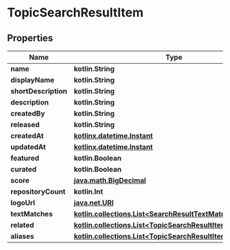 
# TopicSearchResultItem

## Properties
Name | Type | Description | Notes
------------ | ------------- | ------------- | -------------
**name** | **kotlin.String** |  | 
**displayName** | **kotlin.String** |  | 
**shortDescription** | **kotlin.String** |  | 
**description** | **kotlin.String** |  | 
**createdBy** | **kotlin.String** |  | 
**released** | **kotlin.String** |  | 
**createdAt** | [**kotlinx.datetime.Instant**](kotlinx.datetime.Instant.md) |  | 
**updatedAt** | [**kotlinx.datetime.Instant**](kotlinx.datetime.Instant.md) |  | 
**featured** | **kotlin.Boolean** |  | 
**curated** | **kotlin.Boolean** |  | 
**score** | [**java.math.BigDecimal**](java.math.BigDecimal.md) |  | 
**repositoryCount** | **kotlin.Int** |  |  [optional]
**logoUrl** | [**java.net.URI**](java.net.URI.md) |  |  [optional]
**textMatches** | [**kotlin.collections.List&lt;SearchResultTextMatchesInner&gt;**](SearchResultTextMatchesInner.md) |  |  [optional]
**related** | [**kotlin.collections.List&lt;TopicSearchResultItemRelatedInner&gt;**](TopicSearchResultItemRelatedInner.md) |  |  [optional]
**aliases** | [**kotlin.collections.List&lt;TopicSearchResultItemRelatedInner&gt;**](TopicSearchResultItemRelatedInner.md) |  |  [optional]



